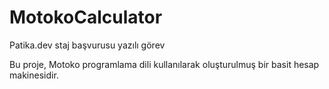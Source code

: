 # MotokoCalculator
Patika.dev staj başvurusu yazılı görev

Bu proje, Motoko programlama dili kullanılarak oluşturulmuş bir basit hesap makinesidir. 
